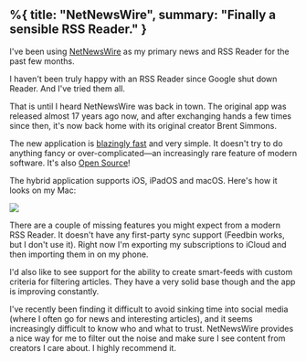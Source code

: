 %{
  title: "NetNewsWire",
  summary: "Finally a sensible RSS Reader."
}
---

I've been using [NetNewsWire](https://ranchero.com/netnewswire/) as my primary news and RSS Reader for the past few months.

I haven't been truly happy with an RSS Reader since Google shut down Reader. And I've tried them all.

That is until I heard NetNewsWire was back in town. The original app was released almost 17 years ago now, and after exchanging hands a few times since then, it's now back home with its original creator Brent Simmons.

The new application is [blazingly fast](https://inessential.com/2020/05/18/why_netnewswire_is_fast) and very simple. It doesn't try to do anything fancy or over-complicated—an increasingly rare feature of modern software. It's also [Open Source](https://github.com/Ranchero-Software/NetNewsWire)!

The hybrid application supports iOS, iPadOS and macOS. Here's how it looks on my Mac:

[![](/images/posts/NetNewsWire.png)](/images/posts/NetNewsWire.png)

There are a couple of missing features you might expect from a modern RSS Reader. It doesn't have any first-party sync support (Feedbin works, but I don't use it). Right now I'm exporting my subscriptions to iCloud and then importing them in on my phone.

I'd also like to see support for the ability to create smart-feeds with custom criteria for filtering articles. They have a very solid base though and the app is improving constantly.

I've recently been finding it difficult to avoid sinking time into social media (where I often go for news and interesting articles), and it seems increasingly difficult to know who and what to trust. NetNewsWire provides a nice way for me to filter out the noise and make sure I see content from creators I care about. I highly recommend it.
